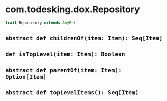 # com.todesking.dox.Repository


```scala
trait Repository extends AnyRef
```


 `abstract def childrenOf(item: Item): Seq[Item]`
--------------------------------------------------



 `def isTopLevel(item: Item): Boolean`
---------------------------------------



 `abstract def parentOf(item: Item): Option[Item]`
---------------------------------------------------



 `abstract def topLevelItems(): Seq[Item]`
-------------------------------------------


